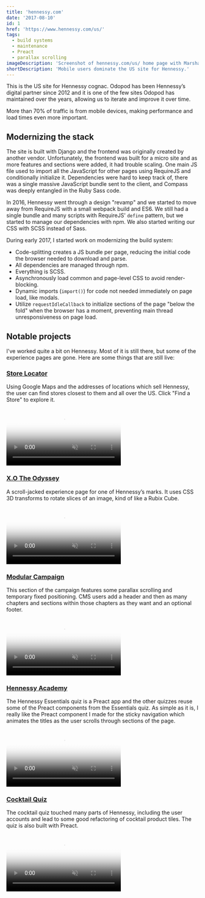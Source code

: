 ```yaml
---
title: 'hennessy.com'
date: '2017-08-10'
id: 1
href: 'https://www.hennessy.com/us/'
tags:
  - build systems
  - maintenance
  - Preact
  - parallax scrolling
imageDescription: 'Screenshot of hennessy.com/us/ home page with Marshall Taylor riding a bicycle.'
shortDescription: 'Mobile users dominate the US site for Hennessy.'
---
```


This is the US site for Hennessy cognac. Odopod has been Hennessy’s digital partner since 2012 and it is one of the few sites Odopod has maintained over the years, allowing us to iterate and improve it over time.

More than 70% of traffic is from mobile devices, making performance and load times even more important.

## Modernizing the stack

The site is built with Django and the frontend was originally created by another vendor. Unfortunately, the frontend was built for a micro site and as more features and sections were added, it had trouble scaling. One main JS file used to import all the JavaScript for other pages using RequireJS and conditionally initialize it. Dependencies were hard to keep track of, there was a single massive JavaScript bundle sent to the client, and Compass was deeply entangled in the Ruby Sass code.

In 2016, Hennessy went through a design "revamp" and we started to move away from RequireJS with a small webpack build and ES6. We still had a single bundle and many scripts with RequireJS' `define` pattern, but we started to manage our dependencies with npm. We also started writing our CSS with SCSS instead of Sass.

During early 2017, I started work on modernizing the build system:

- Code-splitting creates a JS bundle per page, reducing the initial code the browser needed to download and parse.
- All dependencies are managed through npm.
- Everything is SCSS.
- Asynchronously load common and page-level CSS to avoid render-blocking.
- Dynamic imports (`import()`) for code not needed immediately on page load, like modals.
- Utilize `requestIdleCallback` to initialize sections of the page "below the fold" when the browser has a moment, preventing main thread unresponsiveness on page load.

## Notable projects

I've worked quite a bit on Hennessy. Most of it is still there, but some of the experience pages are gone. Here are some things that are still live:

### [Store Locator](https://www.hennessy.com/us/collection/master-blenders-selection-no-2/)

Using Google Maps and the addresses of locations which sell Hennessy, the user can find stores closest to them and all over the US. Click "Find a Store" to explore it.

<!-- markdownlint-disable MD033 -->
<video muted playsinline controls loop poster="/hennessy-store-locator-poster.png">
  <source src="hennessy-store-locator.webm" type="video/webm; codecs=vp9,vorbis">
  <source src="hennessy-store-locator.mp4" type="video/mp4">
</video>

### [X.O The Odyssey](https://www.hennessy.com/us/xo-the-odyssey/)

A scroll-jacked experience page for one of Hennessy’s marks. It uses CSS 3D transforms to rotate slices of an image, kind of like a Rubix Cube.

<video muted playsinline controls loop poster="/the-odyssey-poster.png">
  <source src="the-odyssey.webm" type="video/webm; codecs=vp9,vorbis">
  <source src="the-odyssey.mp4" type="video/mp4">
</video>

### [Modular Campaign](https://www.hennessy.com/us/collection/vs/?reveal)

This section of the campaign features some parallax scrolling and temporary fixed positioning. CMS users add a header and then as many chapters and sections within those chapters as they want and an optional footer.

<video muted playsinline controls loop poster="/hennessy-modular-campaign-poster.png">
  <source src="hennessy-modular-campaign.webm" type="video/webm; codecs=vp9,vorbis">
  <source src="hennessy-modular-campaign.mp4" type="video/mp4">
</video>

### [Hennessy Academy](https://www.hennessy.com/us/heritage/academy/)

The Hennessy Essentials quiz is a Preact app and the other quizzes reuse some of the Preact components from the Essentials quiz. As simple as it is, I really like the Preact component I made for the sticky navigation which animates the titles as the user scrolls through sections of the page.

<video muted playsinline controls loop poster="/heritage-culture-poster.png">
  <source src="heritage-culture.webm" type="video/webm; codecs=vp9,vorbis">
  <source src="heritage-culture.mp4" type="video/mp4">
</video>

### [Cocktail Quiz](https://www.hennessy.com/us/cocktail-quiz/)

The cocktail quiz touched many parts of Hennessy, including the user accounts and lead to some good refactoring of cocktail product tiles. The quiz is also built with Preact.

<video muted playsinline controls loop poster="/hennessy-cocktail-quiz-poster.png">
  <source src="hennessy-cocktail-quiz.webm" type="video/webm; codecs=vp9,vorbis">
  <source src="hennessy-cocktail-quiz.mp4" type="video/mp4">
</video>
